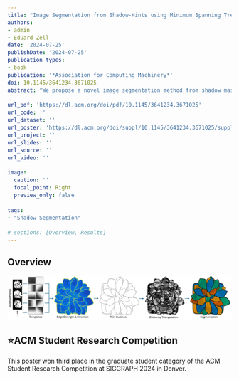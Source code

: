 ```yaml
---
title: "Image Segmentation from Shadow-Hints using Minimum Spanning Trees"
authors:
- admin
- Eduard Zell
date: '2024-07-25'
publishDate: '2024-07-25'
publication_types:
- book
publication: '*Association for Computing Machinery*'
doi: 10.1145/3641234.3671025
abstract: "We propose a novel image segmentation method from shadow masks. These shadow masks are used to detect outline points which are Delaunay triangulated. Our algorithm operates on these triangulations to close incomplete contours and create an image segmentation."

url_pdf: 'https://dl.acm.org/doi/pdf/10.1145/3641234.3671025'
url_code: ''
url_dataset: ''
url_poster: 'https://dl.acm.org/doi/suppl/10.1145/3641234.3671025/suppl_file/SIGGRAPH24_Poster.pdf'
url_project: ''
url_slides: ''
url_source: ''
url_video: ''

image:
  caption: ''
  focal_point: Right
  preview_only: false

tags:
- "Shadow Segmentation"

# sections: [Overview, Results]
---
```


## Overview
![screen reader text](overview.png "Starting from a set of shadow masks, we use templates to extract light-to-shadow transitions. After combining these transitions into an edge strength and direction, we apply non-maximum suppression to obtain thin outlines. The segmentation is performed on a Delaunay triangulation of the detected outline points.")

## ⭐ACM Student Research Competition
This poster won third place in the graduate student category of the ACM Student Research Competition at SIGGRAPH 2024 in Denver.
